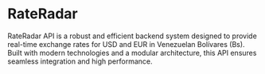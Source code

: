 # RateRadar
RateRadar API is a robust and efficient backend system designed to provide real-time exchange rates for USD and EUR in Venezuelan Bolívares (Bs). Built with modern technologies and a modular architecture, this API ensures seamless integration and high performance.